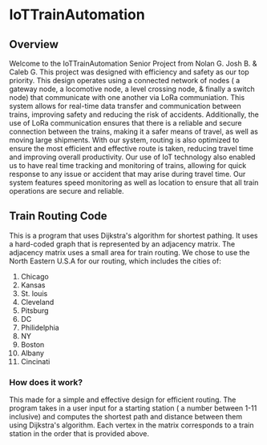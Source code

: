 # IoTTrainAutomation

## Overview
Welcome to the IoTTrainAutomation Senior Project from Nolan G. Josh B. & Caleb G. This project was designed with efficiency 
and safety as our top priority. This design operates using a connected network of nodes ( a gateway node, a locomotive node, 
a level crossing node, & finally a switch node) that communicate with one another via LoRa communiation. This system allows 
for real-time data transfer and communication between trains, improving safety and reducing the risk of accidents. 
Additionally, the use of LoRa communication ensures that there is a reliable and secure connection between the trains, making 
it a safer means of travel, as well as moving large shipments. With our system, routing is also optimized to ensure the most
efficient and effective route is taken, reducing travel time and improving overall productivity. Our use of IoT technology 
also enabled us to have real time tracking and monitoring of trains, allowing for quick response to any issue or accident
that may arise during travel time. Our system features speed monitoring as well as location to ensure that all train 
operations are secure and reliable. 

## Train Routing Code
This is a program that uses Dijkstra's algorithm for shortest pathing. It uses a hard-coded graph that is represented by 
an adjacency matrix. The adjacency matrix uses a small area for train routing. We chose to use the North Eastern U.S.A
for our routing, which includes the cities of:
  1. Chicago
  2. Kansas
  3. St. louis
  4. Cleveland
  5. Pitsburg
  6. DC
  7. Philidelphia
  8. NY
  9. Boston
  10. Albany
  11. Cincinati

### How does it work?
This made for a simple and effective design for efficient routing. The program takes in a user input for a starting station 
( a number between 1-11 inclusive) and computes the shortest path and distance between them using Dijkstra's algorithm.
Each vertex in the matrix corresponds to a train station in the order that is provided above. 
